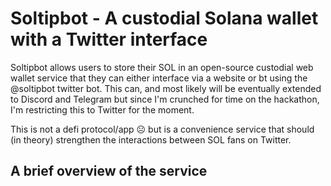 # Soltipbot - A custodial Solana wallet with a Twitter interface

Soltipbot allows users to store their SOL in an open-source custodial web wallet service that they can either interface via a website or bt using the @soltipbot twitter bot. This can, and most likely will be eventually extended to Discord and Telegram but since I'm crunched for time on the hackathon, I'm restricting this to Twitter for the moment.

This is not a defi protocol/app ☹️ but is a convenience service that should (in theory) strengthen the interactions between SOL fans on Twitter.

## A brief overview of the service
